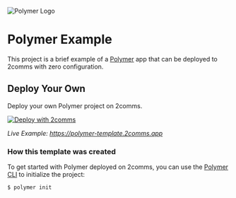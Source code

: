 ![Polymer Logo](https://github.com/2comms/2comms/blob/main/packages/frameworks/logos/polymer.svg)

# Polymer Example

This project is a brief example of a [Polymer](https://www.polymer-project.org/) app that can be deployed to 2comms with zero configuration.

## Deploy Your Own

Deploy your own Polymer project on 2comms.

[![Deploy with 2comms](https://2comms.com/button)](https://2comms.com/build?repo-url=https://github.com/2comms/templates/polymer&template=polymer)

_Live Example: https://polymer-template.2comms.app_

### How this template was created

To get started with Polymer deployed on 2comms, you can use the [Polymer CLI](https://polymer-library.polymer-project.org/3.0/docs/tools/polymer-cli) to initialize the project:

```shell
$ polymer init
```

